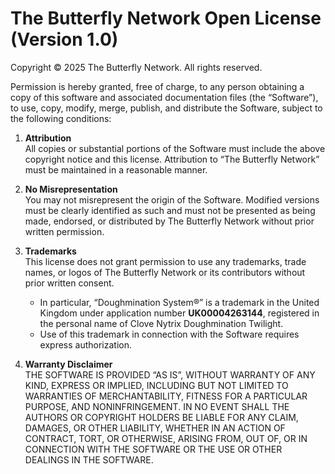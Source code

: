 # The Butterfly Network Open License (Version 1.0)

Copyright © 2025 The Butterfly Network. All rights reserved.  

Permission is hereby granted, free of charge, to any person obtaining a copy of this software and associated documentation files (the “Software”), to use, copy, modify, merge, publish, and distribute the Software, subject to the following conditions:

1. **Attribution**  
   All copies or substantial portions of the Software must include the above copyright notice and this license. Attribution to “The Butterfly Network” must be maintained in a reasonable manner.

2. **No Misrepresentation**  
   You may not misrepresent the origin of the Software. Modified versions must be clearly identified as such and must not be presented as being made, endorsed, or distributed by The Butterfly Network without prior written permission.

3. **Trademarks**  
   This license does not grant permission to use any trademarks, trade names, or logos of The Butterfly Network or its contributors without prior written consent.  
   - In particular, “Doughmination System®” is a trademark in the United Kingdom under application number **UK00004263144**, registered in the personal name of Clove Nytrix Doughmination Twilight.  
   - Use of this trademark in connection with the Software requires express authorization.

4. **Warranty Disclaimer**  
   THE SOFTWARE IS PROVIDED “AS IS”, WITHOUT WARRANTY OF ANY KIND, EXPRESS OR IMPLIED, INCLUDING BUT NOT LIMITED TO WARRANTIES OF MERCHANTABILITY, FITNESS FOR A PARTICULAR PURPOSE, AND NONINFRINGEMENT. IN NO EVENT SHALL THE AUTHORS OR COPYRIGHT HOLDERS BE LIABLE FOR ANY CLAIM, DAMAGES, OR OTHER LIABILITY, WHETHER IN AN ACTION OF CONTRACT, TORT, OR OTHERWISE, ARISING FROM, OUT OF, OR IN CONNECTION WITH THE SOFTWARE OR THE USE OR OTHER DEALINGS IN THE SOFTWARE.
